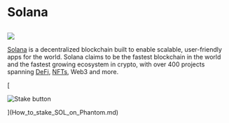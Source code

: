 # Solana

##

![](https://user-images.githubusercontent.com/95366163/148080933-a709b855-5d2a-40b3-82c5-e571a86ccb5c.png)

[Solana](https://solana.com/) is a decentralized blockchain built to enable scalable, user-friendly apps for the world. Solana claims to be the fastest blockchain in the world and the fastest growing ecosystem in crypto, with over 400 projects spanning [DeFi](defi.md), [NFTs](nft.md), Web3 and more.

\[

![Stake button](https://user-images.githubusercontent.com/95366163/148992401-ea0a3bbf-9ba1-432c-81be-93e9e027d8b3.png)

]\(How\_to\_stake\_SOL\_on\_Phantom.md)
